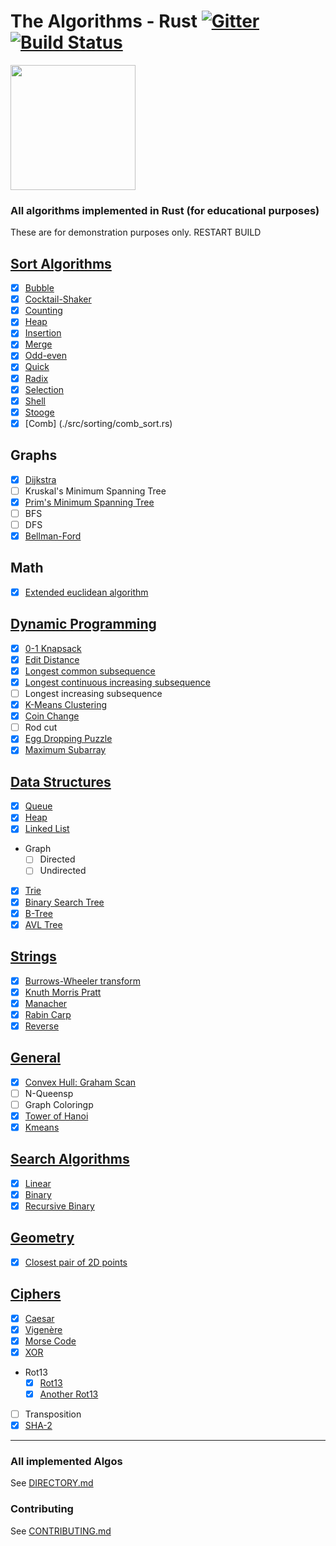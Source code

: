# The Algorithms - Rust [![Gitter](https://img.shields.io/gitter/room/the-algorithms/rust.svg?style=flat-square)](https://gitter.im/the-algorithms/rust) [![Build Status](https://travis-ci.com/TheAlgorithms/Rust.svg?branch=master)](https://travis-ci.com/TheAlgorithms/Rust)

<img src="https://upload.wikimedia.org/wikipedia/commons/thumb/d/d5/Rust_programming_language_black_logo.svg/1024px-Rust_programming_language_black_logo.svg.png" width="200" height="200">

### All algorithms implemented in Rust (for educational purposes)

These are for demonstration purposes only.
RESTART BUILD
## [Sort Algorithms](./src/sorting)

- [x] [Bubble](./src/sorting/bubble_sort.rs)
- [x] [Cocktail-Shaker](./src/sorting/cocktail_shaker_sort.rs)
- [x] [Counting](./src/sorting/counting_sort.rs)
- [x] [Heap](./src/sorting/heap_sort.rs)
- [x] [Insertion](./src/sorting/insertion_sort.rs)
- [x] [Merge](./src/sorting/merge_sort.rs)
- [x] [Odd-even](./src/sorting/odd_even_sort.rs)
- [x] [Quick](./src/sorting/quick_sort.rs)
- [x] [Radix](./src/sorting/radix_sort.rs)
- [x] [Selection](./src/sorting/selection_sort.rs)
- [x] [Shell](./src/sorting/shell_sort.rs)
- [x] [Stooge](./src/sorting/stooge_sort.rs)
- [x] [Comb] (./src/sorting/comb_sort.rs)

## Graphs

- [x] [Dijkstra](./src/graph/dijkstra.rs)
- [ ] Kruskal's Minimum Spanning Tree
- [x] [Prim's Minimum Spanning Tree](./src/graph/prim.rs)
- [ ] BFS
- [ ] DFS
- [x] [Bellman-Ford](./src/graph/bellman_ford.rs)

## Math
- [x] [Extended euclidean algorithm](./src/math/extended_euclidean_algorithm.rs)

## [Dynamic Programming](./src/dynamic_programming)

- [x] [0-1 Knapsack](./src/dynamic_programming/knapsack.rs)
- [x] [Edit Distance](./src/dynamic_programming/edit_distance.rs)
- [x] [Longest common subsequence](./src/dynamic_programming/longest_common_subsequence.rs)
- [x] [Longest continuous increasing subsequence](./src/dynamic_programming/longest_continuous_increasing_subsequence.rs)
- [ ] Longest increasing subsequence
- [x] [K-Means Clustering](./src/general/kmeans.rs)
- [x] [Coin Change](./src/dynamic_programming/coin_change.rs)
- [ ] Rod cut
- [x] [Egg Dropping Puzzle](./src/dynamic_programming/egg_dropping.rs)
- [x] [Maximum Subarray](./src/dynamic_programming/maximum_subarray.rs)

## [Data Structures](./src/data_structures)

- [x] [Queue](./src/data_stuctures/queue.rs)
- [x] [Heap](./src/data_structures/heap.rs)
- [x] [Linked List](./src/data_structures/linked_list.rs)
- Graph
  - [ ] Directed
  - [ ] Undirected
- [x] [Trie](./src/data_structures/trie.rs)
- [x] [Binary Search Tree](./src/data_structures/binary_search_tree.rs)
- [x] [B-Tree](./src/data_structures/b_tree.rs)
- [x] [AVL Tree](./src/data_structures/avl_tree.rs)

## [Strings](./src/string)

- [x] [Burrows-Wheeler transform](./src/string/burrows_wheeler_transform.rs)
- [x] [Knuth Morris Pratt](./src/string/knuth_morris_pratt.rs)
- [x] [Manacher](./src/string/manacher.rs)
- [x] [Rabin Carp](./src/string/rabin_karp.rs)
- [x] [Reverse](./src/string/reverse.rs)

## [General](./src/general)

- [x] [Convex Hull: Graham Scan](./src/general/convex_hull.rs)
- [ ] N-Queensp
- [ ] Graph Coloringp
- [x] [Tower of Hanoi](./src/general/hanoi.rs)
- [x] [Kmeans](./src/general/kmeans.rs)

## [Search Algorithms](./src/searching)

- [x] [Linear](./src/searching/linear_search.rs)
- [x] [Binary](./src/searching/binary_search.rs)
- [x] [Recursive Binary](./src/searching/binary_search_recursive.rs)

## [Geometry](./src/geometry)

- [x] [Closest pair of 2D points](./src/geometry/closest_points.rs)

## [Ciphers](./src/ciphers)

- [x] [Caesar](./src/ciphers/caesar.rs)
- [x] [Vigenère](./src/ciphers/vigenere.rs)
- [x] [Morse Code](./src/ciphers/morse_code.rs)
- [x] [XOR](./src/ciphers/xor.rs)
- Rot13
  - [x] [Rot13](./src/ciphers/rot13.rs)
  - [x] [Another Rot13](./src/ciphers/another_rot13.rs)
- [ ] Transposition
- [x] [SHA-2](./src/ciphers/sha256.rs)

---

### All implemented Algos

See [DIRECTORY.md](./DIRECTORY.md)

### Contributing

See [CONTRIBUTING.md](CONTRIBUTING.md)
